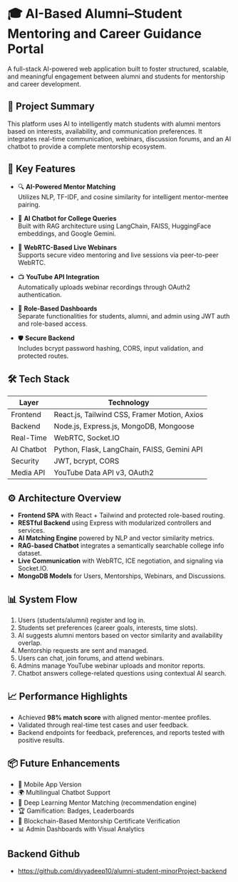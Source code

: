 # 🎓 AI-Based Alumni–Student Mentoring and Career Guidance Portal

A full-stack AI-powered web application built to foster structured, scalable, and meaningful engagement between alumni and students for mentorship and career development.

## 📌 Project Summary

This platform uses AI to intelligently match students with alumni mentors based on interests, availability, and communication preferences. It integrates real-time communication, webinars, discussion forums, and an AI chatbot to provide a complete mentorship ecosystem.

## 🧠 Key Features

- 🔍 **AI-Powered Mentor Matching**  
  Utilizes NLP, TF-IDF, and cosine similarity for intelligent mentor-mentee pairing.

- 💬 **AI Chatbot for College Queries**  
  Built with RAG architecture using LangChain, FAISS, HuggingFace embeddings, and Google Gemini.

- 🎥 **WebRTC-Based Live Webinars**  
  Supports secure video mentoring and live sessions via peer-to-peer WebRTC.

- 📺 **YouTube API Integration**  
  Automatically uploads webinar recordings through OAuth2 authentication.

- 👥 **Role-Based Dashboards**  
  Separate functionalities for students, alumni, and admin using JWT auth and role-based access.

- 🛡️ **Secure Backend**  
  Includes bcrypt password hashing, CORS, input validation, and protected routes.

## 🛠️ Tech Stack

| Layer       | Technology                                    |
|-------------|-----------------------------------------------|
| Frontend    | React.js, Tailwind CSS, Framer Motion, Axios  |
| Backend     | Node.js, Express.js, MongoDB, Mongoose        |
| Real-Time   | WebRTC, Socket.IO                             |
| AI Chatbot  | Python, Flask, LangChain, FAISS, Gemini API   |
| Security    | JWT, bcrypt, CORS                             |
| Media API   | YouTube Data API v3, OAuth2                   |

## ⚙️ Architecture Overview

- **Frontend SPA** with React + Tailwind and protected role-based routing.
- **RESTful Backend** using Express with modularized controllers and services.
- **AI Matching Engine** powered by NLP and vector similarity metrics.
- **RAG-based Chatbot** integrates a semantically searchable college info dataset.
- **Live Communication** with WebRTC, ICE negotiation, and signaling via Socket.IO.
- **MongoDB Models** for Users, Mentorships, Webinars, and Discussions.

## 📊 System Flow

1. Users (students/alumni) register and log in.
2. Students set preferences (career goals, interests, time slots).
3. AI suggests alumni mentors based on vector similarity and availability overlap.
4. Mentorship requests are sent and managed.
5. Users can chat, join forums, and attend webinars.
6. Admins manage YouTube webinar uploads and monitor reports.
7. Chatbot answers college-related questions using contextual AI search.

## 📈 Performance Highlights

- Achieved **98% match score** with aligned mentor-mentee profiles.
- Validated through real-time test cases and user feedback.
- Backend endpoints for feedback, preferences, and reports tested with positive results.

## 📦 Future Enhancements

- 📱 Mobile App Version
- 🌍 Multilingual Chatbot Support
- 🧠 Deep Learning Mentor Matching (recommendation engine)
- 🏆 Gamification: Badges, Leaderboards
- 🔗 Blockchain-Based Mentorship Certificate Verification
- 📊 Admin Dashboards with Visual Analytics

## Backend Github 

- https://github.com/divyadeep10/alumni-student-minorProject-backend
